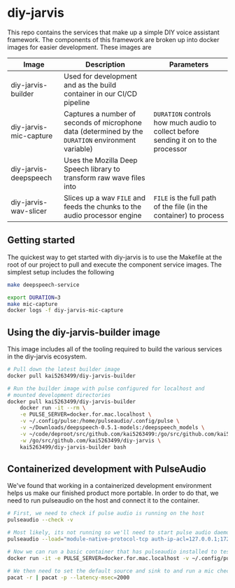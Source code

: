 # diy-jarvis

This repo contains the services that make up a simple DIY voice assistant framework. The components of this framework are broken up into docker images for easier development. These images are

| Image | Description | Parameters |
| ----------- | ----------- | ----------- |
| diy-jarvis-builder | Used for development and as the build container in our CI/CD pipeline ||
| diy-jarvis-mic-capture | Captures a number of seconds of microphone data (determined by the `DURATION` environment variable)| `DURATION` controls how much audio to collect before sending it on to the processor|
| diy-jarvis-deepspeech | Uses the Mozilla Deep Speech library to transform raw wave files into ||
| diy-jarvis-wav-slicer | Slices up a wav `FILE` and feeds the chunks to the audio processor engine | `FILE` is the full path of the file (in the container) to process| 

## Getting started

The quickest way to get started with diy-jarvis is to use the Makefile at the root of our project to pull and execute the component service images. The simplest setup includes the following

~~~~bash
make deepspeech-service

export DURATION=3
make mic-capture
docker logs -f diy-jarvis-mic-capture
~~~~

## Using the diy-jarvis-builder image

This image includes all of the tooling required to build the various services in the diy-jarvis ecosystem.

~~~~bash
# Pull down the latest builder image
docker pull kai5263499/diy-jarvis-builder

# Run the builder image with pulse configured for localhost and
# mounted development directories
docker pull kai5263499/diy-jarvis-builder
	docker run -it --rm \
	-e PULSE_SERVER=docker.for.mac.localhost \
	-v ~/.config/pulse:/home/pulseaudio/.config/pulse \
	-v ~/Downloads/deepspeech-0.5.1-models:/deepspeech_models \
	-v ~/code/deproot/src/github.com/kai5263499:/go/src/github.com/kai5263499 \
	-w /go/src/github.com/kai5263499/diy-jarvis \
	kai5263499/diy-jarvis-builder bash
~~~~

## Containerized development with PulseAudio

We've found that working in a containerized development environment helps us make our finished product more portable. In order to do that, we need to run pulseaudio on the host and connect it to the container.

~~~~bash
# First, we need to check if pulse audio is running on the host
pulseaudio --check -v

# Most likely, its not running so we'll need to start pulse audio daemon on the host allowing anonymous connections from the docker ip range, assuming it's 172.17.0.0/24 which appears to be the default for Docker Desktop on my mac
pulseaudio --load="module-native-protocol-tcp auth-ip-acl=127.0.0.1;172.17.0.0/24 auth-anonymous=1" --exit-idle-time=-1 --daemon

# Now we can run a basic container that has pulseaudio installed to test our audio setup
docker run -it -e PULSE_SERVER=docker.for.mac.localhost -v ~/.config/pulse:/home/pulseaudio/.config/pulse --entrypoint bash --rm jess/pulseaudio

# We then need to set the default source and sink to and run a mic check with a 2 second delay from our selected default source (in) to default sink (out) to make sure everything's in order
pacat -r | pacat -p --latency-msec=2000
~~~~
